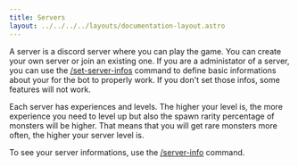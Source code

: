 ```yaml
---
title: Servers
layout: ../../../../layouts/documentation-layout.astro
---
```


A server is a discord server where you can play the game. You can create your own server or join an existing one.
If you are a administator of a server, you can use the [/set-server-infos](/en/documentation/commands/utilities#set-server-infos) command to define basic informations about your for the bot to properly work. If you don't set those infos, some features will not work.

Each server has experiences and levels. The higher your level is, the more experience you need to level up but also the spawn rarity percentage of monsters will be higher. That means that you will get rare monsters more often, the higher your server level is.

To see your server informations, use the [/server-info](/en/documentation/commands/utilities#server-info) command.
